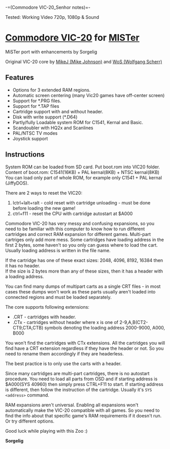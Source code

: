 -=(Commodore VIC-20_Senhor notes)=-

Tested: Working Video 720p, 1080p & Sound

# [Commodore VIC-20](https://en.wikipedia.org/wiki/Commodore_VIC-20) for [MISTer](https://github.com/MiSTer-devel/Main_MiSTer/wiki)
MiSTer port with enhancements by Sorgelig

Original VIC-20 core by [MikeJ (Mike Johnson)](https://www.fpgaarcade.com/author/mikej/) and [WoS (Wolfgang Scherr)](https://www.researchgate.net/profile/Wolfgang_Scherr2)

## Features

* Options for 3 extended RAM regions.
* Automatic screen centering (many Vic20 games have off-center screen)
* Support for *.PRG files.
* Support for *.TAP files
* Cartridge support with and without header.
* Disk with write support (*.D64)
* Partly/fully Loadable system ROM for C1541, Kernal and Basic.
* Scandoubler with HQ2x and Scanlines
* PAL/NTSC TV modes
* Joystick support

## Instructions

System ROM can be loaded from SD card. Put boot.rom into VIC20 folder.  
Content of boot.rom: C1541(16KB) + PAL kernal(8KB) + NTSC kernal(8KB)  
You can load only part of whole ROM, for example only C1541 + PAL kernal (JiffyDOS).

There are 2 ways to reset the VIC20:
1. lctrl+lalt+ralt - cold reset with cartridge unloading - must be done before loading the new game!
2. ctrl+f11 - reset the CPU with cartridge autostart at $A000

Commodore VIC-20 has very messy and confusing expansions, so you need to be familiar with this computer to know how to run different cartridges and correct RAM expansion for different games. Multi-part cartriges only add more mess. Some cartridges have loading address in the first 2 bytes, some haven't so you only can guess where to load the cart. Usually loading address is written in the file name.

If the cartridge has one of these exact sizes: 2048, 4096, 8192, 16384 then it has no header.  
If the size is 2 bytes more than any of these sizes, then it has a header with a loading address.

You can find many dumps of multipart carts as a single CRT files - in most cases these dumps won't work as these parts usually aren't loaded into connected regions and must be loaded separately.

The core supports following extensions:
* .CRT - cartridges with header.
* .CTx - cartridges without header where x is one of 2-9,A,B(CT2-CT9,CTA,CTB) symbols denoting the loading address 2000-9000, A000, B000

You won't find the cartridges with CTx extensions. All the cartridges you will find have a CRT extension regardless if they have the header or not. So you need to rename them accordingly if they are headerless.

The best practice is to only use the carts with a header.

Since many cartridges are multi-part cartridges, there is no autostart procedure. You need to load all parts from OSD and if starting address is $A000(SYS 40960) then simply press CTRL+F11 to start. If starting address is different, then follow the instruction of the cartridge. Usually it's `SYS <address>` command.

RAM expansions aren't universal. Enabling all expansions won't automatically make the VIC-20 compatible with all games. So you need to find the info about that specific game's RAM requirements if it doesn't run. Or try different options.

Good luck while playing with this Zoo :)


**Sorgelig**

